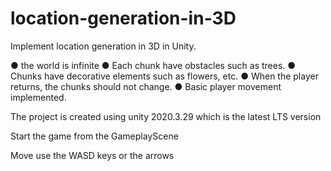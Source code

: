 # location-generation-in-3D
Implement location generation in 3D in Unity.
 
● the world is infinite
● Each chunk have obstacles such as trees.
● Chunks have decorative elements such as flowers, etc.
● When the player returns, the chunks should not change.
● Basic player movement implemented.

The project is created using unity 2020.3.29 which is the latest LTS version

Start the game from the GameplayScene

Move use the WASD keys or the arrows
